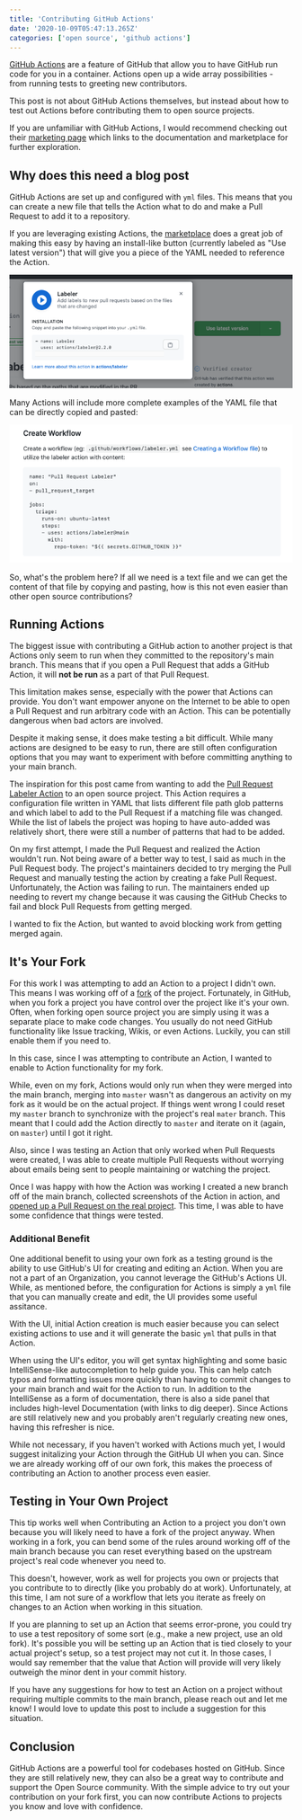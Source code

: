 ```yaml
---
title: 'Contributing GitHub Actions'
date: '2020-10-09T05:47:13.265Z'
categories: ['open source', 'github actions']
---
```


[GitHub Actions](https://github.com/features/actions) are a feature of GitHub that allow you to have GitHub run code for you in a container. Actions open up a wide array possibilities - from running tests to greeting new contributors.

This post is not about GitHub Actions themselves, but instead about how to test out Actions before contributing them to open source projects.

If you are unfamiliar with GitHub Actions, I would recommend checking out their [marketing page](https://github.com/features/actions) which links to the documentation and marketplace for further exploration.

## Why does this need a blog post

GitHub Actions are set up and configured with `yml` files. This means that you can create a new file that tells the Action what to do and make a Pull Request to add it to a repository.

If you are leveraging existing Actions, the [marketplace](https://github.com/marketplace?type=actions) does a great job of making this easy by having an install-like button (currently labeled as "Use latest version") that will give you a piece of the YAML needed to reference the Action.

<img src='./use-latest-gh-action.png' lazy />

Many Actions will include more complete examples of the YAML file that can be directly copied and pasted:

<img src='./gh-action-readme-setup.png' lazy />

So, what's the problem here? If all we need is a text file and we can get the content of that file by copying and pasting, how is this not even easier than other open source contributions?

## Running Actions

The biggest issue with contributing a GitHub action to another project is that Actions only seem to run when they committed to the repository's main branch. This means that if you open a Pull Request that adds a GitHub Action, it will **not be run** as a part of that Pull Request.

This limitation makes sense, especially with the power that Actions can provide. You don't want empower anyone on the Internet to be able to open a Pull Request and run arbitrary code with an Action. This can be potentially dangerous when bad actors are involved.

Despite it making sense, it does make testing a bit difficult. While many actions are designed to be easy to run, there are still often configuration options that you may want to experiment with before committing anything to your main branch.

The inspiration for this post came from wanting to add the [Pull Request Labeler Action](https://github.com/actions/labeler) to an open source project. This Action requires a configuration file written in YAML that lists different file path glob patterns and which label to add to the Pull Request if a matching file was changed. While the list of labels the project was hoping to have auto-added was relatively short, there were still a number of patterns that had to be added.

On my first attempt, I made the Pull Request and realized the Action wouldn't run. Not being aware of a better way to test, I said as much in the Pull Request body. The project's maintainers decided to try merging the Pull Request and manually testing the action by creating a fake Pull Request. Unfortunately, the Action was failing to run. The maintainers ended up needing to revert my change because it was causing the GitHub Checks to fail and block Pull Requests from getting merged.

I wanted to fix the Action, but wanted to avoid blocking work from getting merged again. 

## It's Your Fork

For this work I was attempting to add an Action to a project I didn't own. This means I was working off of a [fork](https://docs.github.com/en/free-pro-team@latest/github/getting-started-with-github/fork-a-repo) of the project. Fortunately, in GitHub, when you fork a project you have control over the project like it's your own. Often, when forking open source project you are simply using it was a separate place to make code changes. You usually do not need GitHub functionality like Issue tracking, Wikis, or even Actions. Luckily, you can still enable them if you need to.

In this case, since I was attempting to contribute an Action, I wanted to enable to Action functionality for my fork.

While, even on my fork, Actions would only run when they were merged into the main branch, merging into `master` wasn't as dangerous an activity on my fork as it would be on the actual project. If things went wrong I could reset my `master` branch to synchronize with the project's real `mater` branch. This meant that I could add the Action directly to `master` and iterate on it (again, on `master`) until I got it right.

Also, since I was testing an Action that only worked when Pull Requests were created, I was able to create multiple Pull Requests without worrying about emails being sent to people maintaining or watching the project.

Once I was happy with how the Action was working I created a new branch off of the main branch, collected screenshots of the Action in action, and [opened up a Pull Request on the real project](https://github.com/rubyforgood/casa/pull/1029). This time, I was able to have some confidence that things were tested.

### Additional Benefit

One additional benefit to using your own fork as a testing ground is the ability to use GitHub's UI for creating and editing an Action. When you are not a part of an Organization, you cannot leverage the GitHub's Actions UI. While, as mentioned before, the configuration for Actions is simply a `yml` file that you can manually create and edit, the UI provides some useful assitance.

With the UI, initial Action creation is much easier because you can select existing actions to use and it will generate the basic `yml` that pulls in that Action.

When using the UI's editor, you will get syntax highlighting and some basic IntelliSense-like autocompletion to help guide you. This can help catch typos and formatting issues more quickly than having to commit changes to your main branch and wait for the Action to run. In addition to the IntelliSense as a form of documentation, there is also a side panel that includes high-level Documentation (with links to dig deeper). Since Actions are still relatively new and you probably aren't regularly creating new ones, having this refresher is nice.

While not necessary, if you haven't worked with Actions much yet, I would suggest initalizing your Action through the GitHub UI when you can. Since we are already working off of our own fork, this makes the proecess of contributing an Action to another process even easier.

## Testing in Your Own Project

This tip works well when Contributing an Action to a project you don't own because you will likely need to have a fork of the project anyway. When working in a fork, you can bend some of the rules around working off of the main branch because you can reset everything based on the upstream project's real code whenever you need to.

This doesn't, however, work as well for projects you own or projects that you contribute to to directly (like you probably do at work). Unfortunately, at this time, I am not sure of a workflow that lets you iterate as freely on changes to an Action when working in this situation.

If you are planning to set up an Action that seems error-prone, you could try to use a test repository of some sort (e.g., make a new project, use an old fork). It's possible you will be setting up an Action that is tied closely to your actual project's setup, so a test project may not cut it. In those cases, I would say remember that the value that Action will provide will very likely outweigh the minor dent in your commit history.

If you have any suggestions for how to test an Action on a project without requiring multiple commits to the main branch, please reach out and let me know! I would love to update this post to include a suggestion for this situation.

## Conclusion

GitHub Actions are a powerful tool for codebases hosted on GitHub. Since they are still relatively new, they can also be a great way to contribute and support the Open Source community. With the simple advice to try out your contribution on your fork first, you can now contribute Actions to projects you know and love with confidence.



